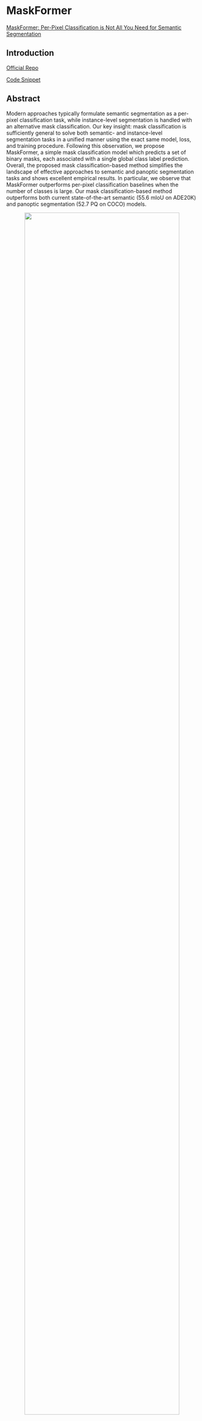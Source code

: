 # MaskFormer

[MaskFormer: Per-Pixel Classification is Not All You Need for Semantic Segmentation](https://arxiv.org/abs/2107.06278)

## Introduction

<!-- [ALGORITHM] -->

<a href="https://github.com/facebookresearch/MaskFormer/">Official Repo</a>

<a href="https://github.com/open-mmlab/mmdetection/blob/dev-3.x/mmdet/models/dense_heads/maskformer_head.py#L21">Code Snippet</a>

## Abstract

<!-- [ABSTRACT] -->

Modern approaches typically formulate semantic segmentation as a per-pixel classification task, while instance-level segmentation is handled with an alternative mask classification. Our key insight: mask classification is sufficiently general to solve both semantic- and instance-level segmentation tasks in a unified manner using the exact same model, loss, and training procedure. Following this observation, we propose MaskFormer, a simple mask classification model which predicts a set of binary masks, each associated with a single global class label prediction. Overall, the proposed mask classification-based method simplifies the landscape of effective approaches to semantic and panoptic segmentation tasks and shows excellent empirical results. In particular, we observe that MaskFormer outperforms per-pixel classification baselines when the number of classes is large. Our mask classification-based method outperforms both current state-of-the-art semantic (55.6 mIoU on ADE20K) and panoptic segmentation (52.7 PQ on COCO) models.

<!-- [IMAGE] -->

<div align=center>
<img src="https://user-images.githubusercontent.com/24582831/199215459-ea507126-aafe-4823-8eb1-ae6487509d5c.png" width="90%"/>
</div>

```bibtex
@article{cheng2021per,
  title={Per-pixel classification is not all you need for semantic segmentation},
  author={Cheng, Bowen and Schwing, Alex and Kirillov, Alexander},
  journal={Advances in Neural Information Processing Systems},
  volume={34},
  pages={17864--17875},
  year={2021}
}
```

## Results and models

### ADE20K

| Method     | Backbone  | Crop Size | Lr schd | Mem (GB) | Inf time (fps) | mIoU  | mIoU(ms+flip) | config                                                                                                                                       | download                                                                                                                                                                                                                                                                                                                                                                                                         |
| ---------- | --------- | --------- | ------- | -------- | -------------- | ----- | ------------- | -------------------------------------------------------------------------------------------------------------------------------------------- | ---------------------------------------------------------------------------------------------------------------------------------------------------------------------------------------------------------------------------------------------------------------------------------------------------------------------------------------------------------------------------------------------------------------- |
| MaskFormer | R-50-D32  | 512x512   | 160000  | 3.29     | 42.20          | 44.29 | -             | [config](https://github.com/open-mmlab/mmsegmentation/blob/dev-1.x/configs/maskformer/maskformer_r50-d32_8xb2-160k_ade20k-512x512.py)        | [model](https://download.openmmlab.com/mmsegmentation/v0.5/knet/knet_s3_fcn_r50-d8_8x2_512x512_adamw_80k_ade20k/knet_s3_fcn_r50-d8_8x2_512x512_adamw_80k_ade20k_20220228_043751-abcab920.pth) \| [log](https://download.openmmlab.com/mmsegmentation/v0.5/knet/knet_s3_fcn_r50-d8_8x2_512x512_adamw_80k_ade20k/knet_s3_fcn_r50-d8_8x2_512x512_adamw_80k_ade20k_20220228_043751.log.json)                         |
| MaskFormer | R-101-D32 | 512x512   | 160000  | 4.12     | 34.90          | 45.11 | -             | [config](https://github.com/open-mmlab/mmsegmentation/blob/dev-1.x/configs/maskformer/maskformer_r101-d32_8xb2-160k_ade20k-512x512.py)       | [model](https://download.openmmlab.com/mmsegmentation/v0.5/knet/knet_s3_pspnet_r50-d8_8x2_512x512_adamw_80k_ade20k/knet_s3_pspnet_r50-d8_8x2_512x512_adamw_80k_ade20k_20220228_054634-d2c72240.pth) \| [log](https://download.openmmlab.com/mmsegmentation/v0.5/knet/knet_s3_pspnet_r50-d8_8x2_512x512_adamw_80k_ade20k/knet_s3_pspnet_r50-d8_8x2_512x512_adamw_80k_ade20k_20220228_054634.log.json)             |
| MaskFormer | Swin-T    | 512x512   | 160000  | 3.73     | 40.53          | 46.72 | -             | [config](https://github.com/open-mmlab/mmsegmentation/blob/dev-1.x/configs/maskformer/maskformer_swin-t_upernet_8xb2-160k_ade20k-512x512.py) | [model](https://download.openmmlab.com/mmsegmentation/v0.5/knet/knet_s3_deeplabv3_r50-d8_8x2_512x512_adamw_80k_ade20k/knet_s3_deeplabv3_r50-d8_8x2_512x512_adamw_80k_ade20k_20220228_041642-00c8fbeb.pth) \| [log](https://download.openmmlab.com/mmsegmentation/v0.5/knet/knet_s3_deeplabv3_r50-d8_8x2_512x512_adamw_80k_ade20k/knet_s3_deeplabv3_r50-d8_8x2_512x512_adamw_80k_ade20k_20220228_041642.log.json) |
| MaskFormer | Swin-S    | 512x512   | 160000  | 999      | 999            | 999   | -             | [config](https://github.com/open-mmlab/mmsegmentation/blob/dev-1.x/configs/maskformer/maskformer_swin-s_upernet_8xb2-160k_ade20k-512x512.py) | [model](https://download.openmmlab.com/mmsegmentation/v0.5/knet/knet_s3_upernet_r50-d8_8x2_512x512_adamw_80k_ade20k/knet_s3_upernet_r50-d8_8x2_512x512_adamw_80k_ade20k_20220304_125657-215753b0.pth) \| [log](https://download.openmmlab.com/mmsegmentation/v0.5/knet/knet_s3_upernet_r50-d8_8x2_512x512_adamw_80k_ade20k/knet_s3_upernet_r50-d8_8x2_512x512_adamw_80k_ade20k_20220304_125657.log.json)         |

Note:

- All experiments of MaskFormer are implemented with 8 V100 (32G) GPUs with 2 samplers per GPU.
- The ResNet backbones utilized in MaskFormer models are standard `ResNet` rather than `ResNetV1c`.
